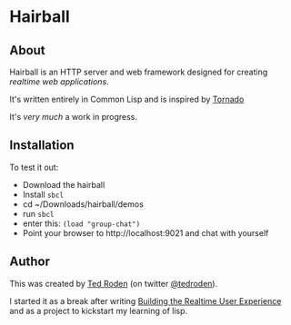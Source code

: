 Hairball
========

## About

Hairball is an HTTP server and web framework designed for creating _realtime web applications_.

It's written entirely in Common Lisp and is inspired by [Tornado](http://tornadoweb.org)

It's _very much_ a work in progress.

## Installation

To test it out:

 - Download the hairball
 - Install `sbcl`
 - cd ~/Downloads/hairball/demos
 - run `sbcl`
 - enter this: `(load "group-chat")`
 - Point your browser to http://localhost:9021 and chat with yourself
 
## Author

This was created by [Ted Roden](http://tedroden.com) (on twitter [@tedroden](http://twitter.com/tedroden)).

I started it as a break after writing [Building the Realtime User Experience](http://bit.ly/realtimebook) and as a project to kickstart my learning of lisp.

